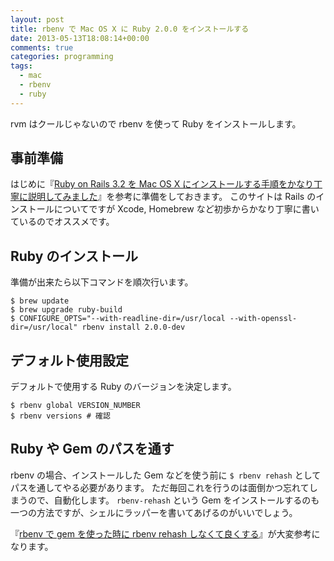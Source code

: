 ```yaml
---
layout: post
title: rbenv で Mac OS X に Ruby 2.0.0 をインストールする
date: 2013-05-13T18:08:14+00:00
comments: true
categories: programming
tags:
  - mac
  - rbenv
  - ruby
---
```


rvm はクールじゃないので rbenv を使って Ruby をインストールします。

## 事前準備

はじめに『[Ruby on Rails 3.2 を Mac OS X にインストールする手順をかなり丁寧に説明してみました](http://www.oiax.jp/rails/zakkan/rails_3_1_installation_on_macosx.html)』を参考に準備をしておきます。
このサイトは Rails のインストールについてですが Xcode, Homebrew など初歩からかなり丁寧に書いているのでオススメです。

## Ruby のインストール

準備が出来たら以下コマンドを順次行います。

    $ brew update
    $ brew upgrade ruby-build
    $ CONFIGURE_OPTS="--with-readline-dir=/usr/local --with-openssl-dir=/usr/local" rbenv install 2.0.0-dev

## デフォルト使用設定

デフォルトで使用する Ruby のバージョンを決定します。

    $ rbenv global VERSION_NUMBER
    $ rbenv versions # 確認

## Ruby や Gem のパスを通す

rbenv の場合、インストールした Gem などを使う前に `$ rbenv rehash` としてパスを通してやる必要があります。
ただ毎回これを行うのは面倒かつ忘れてしまうので、自動化します。
`rbenv-rehash` という Gem をインストールするのも一つの方法ですが、シェルにラッパーを書いてあげるのがいいでしょう。

『[rbenv で gem を使った時に rbenv rehash しなくて良くする](http://rhysd.hatenablog.com/entry/20120226/1330265121)』が大変参考になります。
